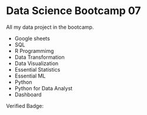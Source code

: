 # Data Science Bootcamp 07
All my data project in the bootcamp. 

- Google sheets
- SQL
- R Programmimg
- Data Transformation
- Data Visualization
- Essential Statistics
- Essential ML
- Python
- Python for Data Analyst
- Dashboard

Verified Badge: 

